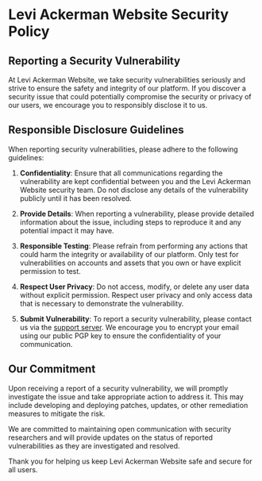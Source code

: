 # Levi Ackerman Website Security Policy

## Reporting a Security Vulnerability

At Levi Ackerman Website, we take security vulnerabilities seriously and strive to ensure the safety and integrity of our platform. If you discover a security issue that could potentially compromise the security or privacy of our users, we encourage you to responsibly disclose it to us.

## Responsible Disclosure Guidelines

When reporting security vulnerabilities, please adhere to the following guidelines:

1. **Confidentiality**: Ensure that all communications regarding the vulnerability are kept confidential between you and the Levi Ackerman Website security team. Do not disclose any details of the vulnerability publicly until it has been resolved.

2. **Provide Details**: When reporting a vulnerability, please provide detailed information about the issue, including steps to reproduce it and any potential impact it may have.

3. **Responsible Testing**: Please refrain from performing any actions that could harm the integrity or availability of our platform. Only test for vulnerabilities on accounts and assets that you own or have explicit permission to test.

4. **Respect User Privacy**: Do not access, modify, or delete any user data without explicit permission. Respect user privacy and only access data that is necessary to demonstrate the vulnerability.

5. **Submit Vulnerability**: To report a security vulnerability, please contact us via the [support server](https://discord.gg/KnrQGEbS5k). We encourage you to encrypt your email using our public PGP key to ensure the confidentiality of your communication.

## Our Commitment

Upon receiving a report of a security vulnerability, we will promptly investigate the issue and take appropriate action to address it. This may include developing and deploying patches, updates, or other remediation measures to mitigate the risk.

We are committed to maintaining open communication with security researchers and will provide updates on the status of reported vulnerabilities as they are investigated and resolved.

Thank you for helping us keep Levi Ackerman Website safe and secure for all users.
